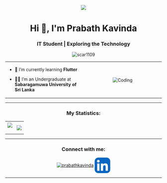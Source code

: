 <p align="center" ><img  src = "https://github.com/7oSkaaa/7oSkaaa/blob/main/Images/about_me.gif?raw=true" width = 100px></p>
<h1 align="center">Hi 👋, I'm Prabath Kavinda</h1>
<h3 align="center">IT Student | Exploring the Technology</h3>
<p align="center"> <img src="https://komarev.com/ghpvc/?username=PrabathKavinda&color=0e75b6&style=flat" alt="scar1109" /> </p>

<table align="center">
<tr border="none">
<td width="50%" align="left">
  
- 🌱 I’m currently learning **Flutter**

- 🧑‍🎓 I’m an Undergraduate at **Sabaragamuwa University of Sri Lanka**

  
</td>
<td width="50%" align="center">

  <img align="center" alt="Coding" width="450" src="https://repository-images.githubusercontent.com/588181932/e36ec678-7984-4cdd-8e4c-a3932772ff8e">

  
  </td>
</tr>
</table>

---

<h3 align="center">My Statistics:</h3>
<p align="center">
<table align="center">
<tr border="none">
<td width="50%" align="center">
  
  <img  align="center"  src="https://github-readme-stats.vercel.app/api?username=PrabathKavinda&theme=dark&show_icons=true&hide_border=true&count_private=true" />
  <br></br>
</td>
<td width="50%" align="center">

  <img  align="center"  src="https://github-readme-stats.vercel.app/api/top-langs/?username=PrabathKavinda&theme=dark&show_icons=true&hide_border=true&layout=compact"/>
  
  </td>
</tr>
</table>

---

<h3 align="center">Connect with me:</h3>
<p align="center">
<a href="https://youtube.com/@prabathme?si=5DDnCJfeLCG_JZic" target="blank"><img align="center" src="https://static-00.iconduck.com/assets.00/youtube-icon-2048x2048-gedp2icy.png" alt="prabathkavinda" height="50" width="50" /></a>
<a href="https://linkedin.com/in/prabathkavinda" target="blank"><img align="center" src="https://github.com/tandpfun/skill-icons/blob/main/icons/LinkedIn.svg" alt="prabathkavinda" height="50" width="50" /></a>

  
 
</p>

---
